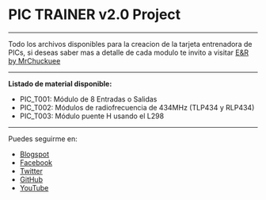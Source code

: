 # PIC TRAINER v2.0 Project
***
Todo los archivos disponibles para la creacion de la tarjeta entrenadora de PICs, si deseas saber mas a detalle de cada modulo te invito a visitar [E&R by MrChuckuee](http://mrchunckuee.blogspot.mx/p/pic-trainer-v20.html)
***
**Listado de material disponible:**
- PIC_T001: Módulo de 8 Entradas o Salidas  
- PIC_T002: Módulos de radiofrecuencia de 434MHz (TLP434 y RLP434) 
- PIC_T003: Módulo puente H usando el L298

***
Puedes seguirme en:
- [Blogspot](http://mrchunckuee.blogspot.com)
- [Facebook](https://www.facebook.com/ElectronicayRobotica)
- [Twitter](https://twitter.com/MrChunckuee)
- [GitHub](https://github.com/MrChunckuee)
- [YouTube](https://www.youtube.com/user/mrchunckueepsr)

